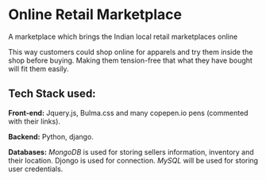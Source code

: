 # Online Retail Marketplace

A marketplace which brings the Indian local retail marketplaces online

This way customers could shop online for apparels and try them inside the shop before buying. Making them tension-free that what they have bought will fit them easily.

## Tech Stack used:

**Front-end:** Jquery.js, Bulma.css and many copepen.io pens (commented with their links).

**Backend:** Python, django.

**Databases:** *MongoDB* is used for storing sellers information, inventory and their location. Djongo is used for connection.
 *MySQL* will be used for storing user credentials.